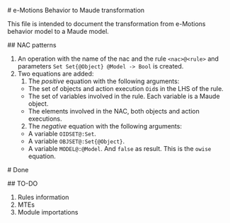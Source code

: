 # e-Motions Behavior to Maude transformation

This file is intended to document the transformation from e-Motions behavior model to a Maude model.


## NAC patterns

1. An operation with the name of the nac and the rule `<nac>@<rule>` and parameters
`Set Set{@Object} @Model -> Bool` is created.
2. Two equations are added:
    1. The *positive* equation with the following arguments:
      - The set of objects and action execution `Oid`s in the LHS of the rule.
      - The set of variables involved in the rule. Each variable is a Maude object.
      - The elements involved in the NAC, both objects and action executions.
    2. The *negative* equation with the following arguments:
      - A variable `OIDSET@:Set`.
      - A variable `OBJSET@:Set{@Object}`.
      - A variable `MODEL@:@Model`.
      And `false` as result. This is the `owise` equation.

# Done



## TO-DO

1. Rules information
2. MTEs
3. Module importations
